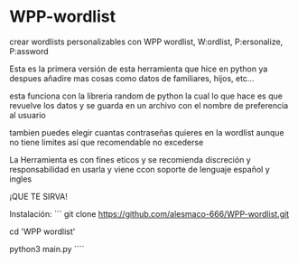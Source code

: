 # WPP-wordlist
crear wordlists personalizables con WPP wordlist, W:ordlist, P:ersonalize, P:assword

Esta es la primera versión de esta herramienta que hice en python ya despues añadire mas cosas
como datos de familiares, hijos, etc...

esta funciona con la libreria random de python la cual lo que hace es que revuelve los datos
y se guarda en un archivo con el nombre de preferencia al usuario 

tambien puedes elegir cuantas contraseñas quieres en la wordlist aunque no tiene limites 
así que recomendable no excederse

La Herramienta es con fines eticos y se recomienda discreción y responsabilidad en usarla
y viene ccon soporte de lenguaje español y ingles

¡QUE TE SIRVA!

Instalación:
´´´
git clone https://github.com/alesmaco-666/WPP-wordlist.git

cd 'WPP wordlist'

python3 main.py
´´´´
